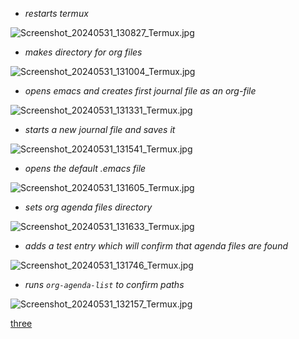 * *restarts termux*

![Screenshot_20240531_130827_Termux.jpg](https://github.com/billwear/billwear.github.io/assets/18288776/b96b5b22-c2a6-44ab-bca9-e5e3f0ed7224)

* *makes directory for org files*

![Screenshot_20240531_131004_Termux.jpg](https://github.com/billwear/billwear.github.io/assets/18288776/f296088d-ccd5-4857-83fb-1a1d19da3f5c)

* *opens emacs and creates first journal file as an org-file*

![Screenshot_20240531_131331_Termux.jpg](https://github.com/billwear/billwear.github.io/assets/18288776/b55f46d1-8f3a-44fb-9728-e97324ceb1c1)

* *starts a new journal file and saves it*

![Screenshot_20240531_131541_Termux.jpg](https://github.com/billwear/billwear.github.io/assets/18288776/d51bad0c-6872-40d4-b844-46cab4348a4e)

* *opens the default .emacs file*

![Screenshot_20240531_131605_Termux.jpg](https://github.com/billwear/billwear.github.io/assets/18288776/a7457cd2-af08-4b1b-a1f3-e5f7723645e0)

* *sets org agenda files directory*

![Screenshot_20240531_131633_Termux.jpg](https://github.com/billwear/billwear.github.io/assets/18288776/36afd6f5-970b-43aa-bcaa-1dfce9a5e639)

* *adds a test entry which will confirm that agenda files are found*

![Screenshot_20240531_131746_Termux.jpg](https://github.com/billwear/billwear.github.io/assets/18288776/69462ce6-a789-441b-8d2f-9d06dc842c92)

* *runs `org-agenda-list` to confirm paths*

![Screenshot_20240531_132157_Termux.jpg](https://github.com/billwear/billwear.github.io/assets/18288776/a64e2685-7775-4b09-b3a9-520d67731ffd)

[three](three.md)
